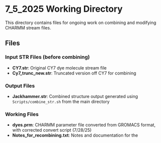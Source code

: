 # 7_5_2025 Working Directory

This directory contains files for ongoing work on combining and modifying CHARMM stream files.

## Files

### Input STR Files (before combining)
- **CY7.str**: Original CY7 dye molecule stream file
- **Cy7_trunc_new.str**: Truncated version off CY7 for combining

### Output Files
- **Jackhammer.str**: Combined structure output generated using `Scripts/combine_str.sh` from the main directory

### Working Files
- **dyes.prm**: CHARMM parameter file converted from GROMACS format, with corrected convert script (7/28/25)
- **Notes_for_recombining.txt**: Notes and documentation for the 